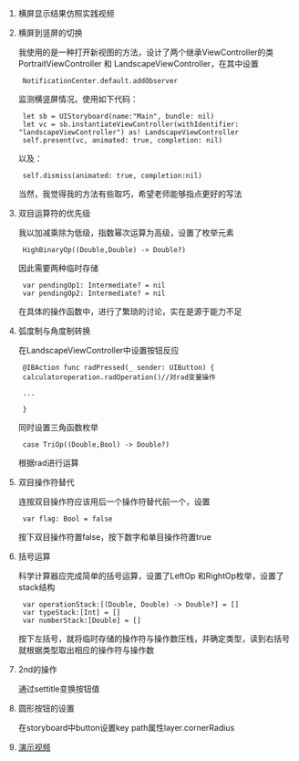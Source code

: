 1. 横屏显示结果仿照实践视频

2. 横屏到竖屏的切换

    我使用的是一种打开新视图的方法，设计了两个继承ViewController的类PortraitViewController 和 LandscapeViewController，在其中设置
    
        NotificationCenter.default.addObserver
    
    监测横竖屏情况。使用如下代码：

        let sb = UIStoryboard(name:"Main", bundle: nil)
        let vc = sb.instantiateViewController(withIdentifier: "landscapeViewController") as! LandscapeViewController
        self.present(vc, animated: true, completion: nil)

    以及：
    
        self.dismiss(animated: true, completion:nil)

    当然，我觉得我的方法有些取巧，希望老师能够指点更好的写法

3. 双目运算符的优先级

    我以加减乘除为低级，指数幂次运算为高级，设置了枚举元素
    
        HighBinaryOp((Double,Double) -> Double?)

    因此需要两种临时存储
        
        var pendingOp1: Intermediate? = nil
        var pendingOp2: Intermediate? = nil

    在具体的操作函数中，进行了繁琐的讨论，实在是源于能力不足

4. 弧度制与角度制转换

    在LandscapeViewController中设置按钮反应

        @IBAction func radPressed(_ sender: UIButton) {
        calculatoroperation.radOperation()//对rad变量操作

        ...
        
        }

    同时设置三角函数枚举

        case TriOp((Double,Bool) -> Double?)

    根据rad进行运算

5. 双目操作符替代

    连按双目操作符应该用后一个操作符替代前一个，设置

        var flag: Bool = false

    按下双目操作符置false，按下数字和单目操作符置true

6. 括号运算

    科学计算器应完成简单的括号运算，设置了LeftOp
    和RightOp枚举，设置了stack结构

        var operationStack:[(Double, Double) -> Double?] = []
        var typeStack:[Int] = []
        var numberStack:[Double] = []

    按下左括号，就将临时存储的操作符与操作数压栈，并确定类型，读到右括号就根据类型取出相应的操作符与操作数

7. 2nd的操作

    通过settitle变换按钮值

8. 圆形按钮的设置

    在storyboard中button设置key path属性layer.cornerRadius 

9. [演示视频](https://raw.githubusercontent.com/iwork-2021/iw01-Direction-cy/main/test.mov)

